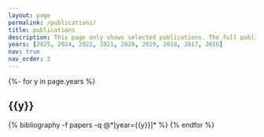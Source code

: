 ```yaml
---
layout: page
permalink: /publications/
title: publications
description: This page only shows selected publications. The full publication list is available on <a href='https://scholar.google.com/citations?user=C8M7-1YAAAAJ'>google scholar</a>.
years: [2025, 2024, 2022, 2021, 2020, 2019, 2018, 2017, 2016]
nav: true
nav_order: 2
---
```

<!-- _pages/publications.md -->
<div class="publications">

{%- for y in page.years %}
  <h2 class="year">{{y}}</h2>
  {% bibliography -f papers -q @*[year={{y}}]* %}
{% endfor %}

</div>
